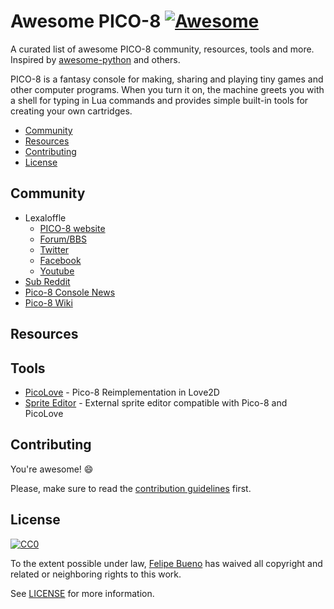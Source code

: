 # Awesome PICO-8 [![Awesome](https://cdn.rawgit.com/sindresorhus/awesome/d7305f38d29fed78fa85652e3a63e154dd8e8829/media/badge.svg)](#awesome-PICO-8)

 A curated list of awesome PICO-8 community, resources, tools and more. Inspired by [awesome-python](https://github.com/vinta/awesome-python/) and others.

 PICO-8 is a fantasy console for making, sharing and playing tiny games and other computer programs. When you turn it on, the machine greets you with a shell for typing in Lua commands and provides simple built-in tools for creating your own cartridges.


- [Community](#community)
- [Resources](#resources)
- [Contributing](#contributing)
- [License](#license)


## Community
- Lexaloffle
  - [PICO-8 website](http://www.lexaloffle.com/pico-8.php)
  - [Forum/BBS](http://www.lexaloffle.com/bbs/?cat=7)
  - [Twitter](https://twitter.com/lexaloffle)
  - [Facebook](https://www.facebook.com/lexaloffle/)
  - [Youtube](https://www.youtube.com/user/lexaloffletv)
- [Sub Reddit](https://www.reddit.com/r/pico8/)
- [Pico-8 Console News](https://twitter.com/pico8console)
- [Pico-8 Wiki](http://pico-8.wikia.com/wiki/Pico-8_Wikia)

## Resources

## Tools
- [PicoLove](https://github.com/ftsf/picolove) - Pico-8 Reimplementation in Love2D
- [Sprite Editor](http://www.lexaloffle.com/bbs/?tid=2462) - External sprite editor compatible with Pico-8 and PicoLove

## Contributing

You're awesome! :smile:

Please, make sure to read the [contribution guidelines](CONTRIBUTING.md) first.

## License

[![CC0](http://i.creativecommons.org/p/zero/1.0/88x31.png)](http://creativecommons.org/publicdomain/zero/1.0/)

To the extent possible under law, [Felipe Bueno](https://github.com/felipebueno) has waived all copyright and related or neighboring rights to this work.

See [LICENSE](LICENSE) for more information.
